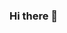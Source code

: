 ### Hi there 👋

<!--
**cadusds/cadusds** is a ✨ _special_ ✨ repository because its `README.md` (this file) appears on your GitHub profile.

Here are some ideas to get you started:

- 🔭 I’m currently working on @Kenzie-Academy-Brasil and a personal project [lol-stats](https://github.com/cadusds/lol-stats)
- 🌱 I’m currently learning Elixir language
- 👯 I’m looking to collaborate on 
- 🤔 I’m looking for help with ...
- 💬 Ask me about ...
- 📫 How to reach me: ...
- 😄 Pronouns: ...
- ⚡ Fun fact: ...
-->
